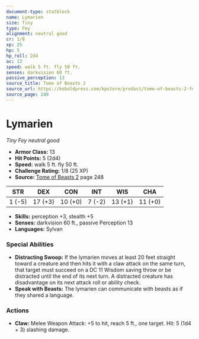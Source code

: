 ```yaml
---
document-type: statblock
name: Lymarien
size: Tiny
type: Fey
alignment: neutral good
cr: 1/8
xp: 25
hp: 5
hp_roll: 2d4
ac: 13
speed: walk 5 ft. fly 50 ft.
senses: darkvision 60 ft. 
passive_perception: 13
source_title: Tome of Beasts 2
source_url: https://koboldpress.com/kpstore/product/tome-of-beasts-2-for-5th-edition
source_page: 248
---
```


# Lymarien

*Tiny* *Fey* *neutral good*

- **Armor Class:** 13
- **Hit Points:** 5 (2d4)
- **Speed:** walk 5 ft. fly 50 ft.
- **Challenge Rating:** 1/8 (25 XP)
- **Source:** [Tome of Beasts 2](https://koboldpress.com/kpstore/product/tome-of-beasts-2-for-5th-edition) page 248

| STR | DEX | CON | INT | WIS | CHA |
| --- | --- | --- | --- | --- | --- |
| 1 (-5) | 17 (+3) | 10 (+0) | 7 (-2) | 13 (+1) | 11 (+0) |

- **Skills:** perception +3, stealth +5
- **Senses:** darkvision 60 ft., passive Perception 13
- **Languages:** Sylvan

### Special Abilities

- **Distracting Swoop:** If the lymarien moves at least 20 feet straight toward a creature and then hits it with a claw attack on the same turn, that target must succeed on a DC 11 Wisdom saving throw or be distracted until the end of its next turn. A distracted creature has disadvantage on its next attack roll or ability check.
- **Speak with Beasts:** The lymarien can communicate with beasts as if they shared a language.

### Actions

- **Claw:** Melee Weapon Attack: +5 to hit, reach 5 ft., one target. Hit: 5 (1d4 + 3) slashing damage.
